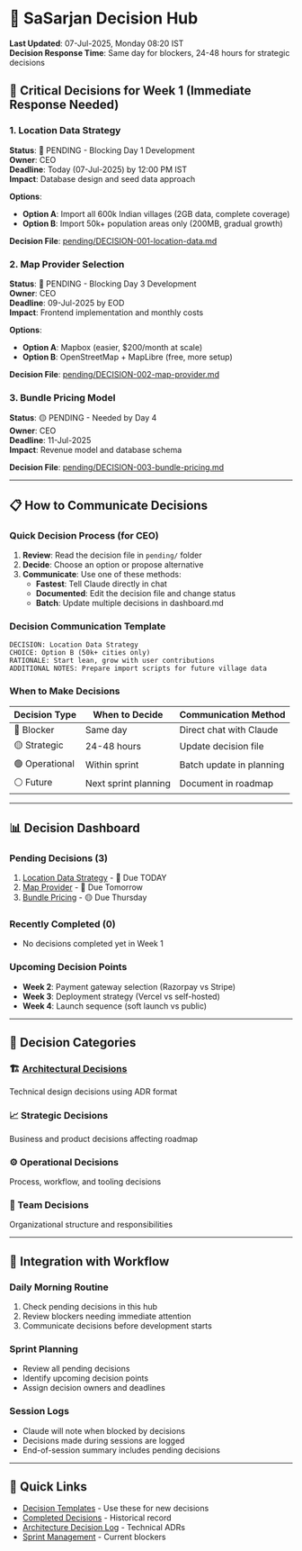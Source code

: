 # 🎯 SaSarjan Decision Hub

**Last Updated**: 07-Jul-2025, Monday 08:20 IST  
**Decision Response Time**: Same day for blockers, 24-48 hours for strategic decisions

## 🚨 Critical Decisions for Week 1 (Immediate Response Needed)

### 1. Location Data Strategy

**Status**: 🔴 PENDING - Blocking Day 1 Development  
**Owner**: CEO  
**Deadline**: Today (07-Jul-2025) by 12:00 PM IST  
**Impact**: Database design and seed data approach

**Options**:

- **Option A**: Import all 600k Indian villages (2GB data, complete coverage)
- **Option B**: Import 50k+ population areas only (200MB, gradual growth)

**Decision File**: [pending/DECISION-001-location-data.md](pending/DECISION-001-location-data.md)

### 2. Map Provider Selection

**Status**: 🔴 PENDING - Blocking Day 3 Development  
**Owner**: CEO  
**Deadline**: 09-Jul-2025 by EOD  
**Impact**: Frontend implementation and monthly costs

**Options**:

- **Option A**: Mapbox (easier, $200/month at scale)
- **Option B**: OpenStreetMap + MapLibre (free, more setup)

**Decision File**: [pending/DECISION-002-map-provider.md](pending/DECISION-002-map-provider.md)

### 3. Bundle Pricing Model

**Status**: 🟡 PENDING - Needed by Day 4  
**Owner**: CEO  
**Deadline**: 11-Jul-2025  
**Impact**: Revenue model and database schema

**Decision File**: [pending/DECISION-003-bundle-pricing.md](pending/DECISION-003-bundle-pricing.md)

---

## 📋 How to Communicate Decisions

### Quick Decision Process (for CEO)

1. **Review**: Read the decision file in `pending/` folder
2. **Decide**: Choose an option or propose alternative
3. **Communicate**: Use one of these methods:
   - **Fastest**: Tell Claude directly in chat
   - **Documented**: Edit the decision file and change status
   - **Batch**: Update multiple decisions in dashboard.md

### Decision Communication Template

```
DECISION: Location Data Strategy
CHOICE: Option B (50k+ cities only)
RATIONALE: Start lean, grow with user contributions
ADDITIONAL NOTES: Prepare import scripts for future village data
```

### When to Make Decisions

| Decision Type  | When to Decide       | Communication Method     |
| -------------- | -------------------- | ------------------------ |
| 🔴 Blocker     | Same day             | Direct chat with Claude  |
| 🟡 Strategic   | 24-48 hours          | Update decision file     |
| 🟢 Operational | Within sprint        | Batch update in planning |
| ⚪ Future      | Next sprint planning | Document in roadmap      |

---

## 📊 Decision Dashboard

### Pending Decisions (3)

1. [Location Data Strategy](pending/DECISION-001-location-data.md) - 🔴 Due TODAY
2. [Map Provider](pending/DECISION-002-map-provider.md) - 🔴 Due Tomorrow
3. [Bundle Pricing](pending/DECISION-003-bundle-pricing.md) - 🟡 Due Thursday

### Recently Completed (0)

- No decisions completed yet in Week 1

### Upcoming Decision Points

- **Week 2**: Payment gateway selection (Razorpay vs Stripe)
- **Week 3**: Deployment strategy (Vercel vs self-hosted)
- **Week 4**: Launch sequence (soft launch vs public)

---

## 📁 Decision Categories

### 🏗️ [Architectural Decisions](../../docs/architecture/decision-log.md)

Technical design decisions using ADR format

### 📈 Strategic Decisions

Business and product decisions affecting roadmap

### ⚙️ Operational Decisions

Process, workflow, and tooling decisions

### 👥 Team Decisions

Organizational structure and responsibilities

---

## 🔄 Integration with Workflow

### Daily Morning Routine

1. Check pending decisions in this hub
2. Review blockers needing immediate attention
3. Communicate decisions before development starts

### Sprint Planning

- Review all pending decisions
- Identify upcoming decision points
- Assign decision owners and deadlines

### Session Logs

- Claude will note when blocked by decisions
- Decisions made during sessions are logged
- End-of-session summary includes pending decisions

---

## 📝 Quick Links

- [Decision Templates](templates/) - Use these for new decisions
- [Completed Decisions](completed/) - Historical record
- [Architecture Decision Log](../../docs/architecture/decision-log.md) - Technical ADRs
- [Sprint Management](../strategic/sprints.md) - Current blockers
